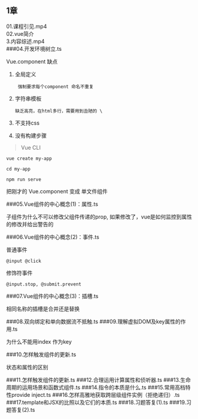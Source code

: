 ## 1章


01.课程引见.mp4		
02.vue简介	
3.内容综述.mp4	
###04.开发环境树立.ts

Vue.component 缺点

1. 全局定义
	
		强制要求每个component 命名不重复
2. 	字符串模板
	
		缺乏高亮，在html多行，需要用到丑陋的 \
3. 不支持css
	
	
4. 没有构建步骤


>Vue CLI

	vue create my-app
	
	cd my-app
	
	npm run serve
	
	
把刚才的 Vue.component 变成 单文件组件
	
	
###05.Vue组件的中心概念(1)：属性.ts

子组件为什么不可以修改父组件传递的prop, 如果修改了，vue是如何监控到属性的修改并给出警告的




###06.Vue组件的中心概念(2)：事件.ts

普通事件
	
	@input @click

修饰符事件
	
	@input.stop, @submit.prevent
	


###07.Vue组件的中心概念(3)：插槽.ts

相同名称的插槽是合并还是替换


###08.双向绑定和单向数据流不抵触.ts
###09.理解虚拟DOM及key属性的作用.ts

为什么不能用index 作为key



###10.怎样触发组件的更新.ts

状态和属性的区别




###11.怎样触发组件的更新.ts
###12.合理运用计算属性和侦听器.ts
###13.生命周期的运用场景和函数式组件.ts
###14.指令的本质是什么.ts
###15.常用高档特性provide inject.ts
###16.怎样高雅地获取跨层级组件实例（拒绝递归）.ts
###17.template和JSX的比照以及它们的本质.ts
###18.习题答复(1).ts
###19.习题答复(2).ts

